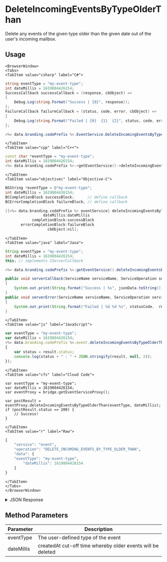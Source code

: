 # DeleteIncomingEventsByTypeOlderThan

Delete any events of the given type older than the given date out of the user's incoming mailbox.

<PartialServop service_name="event" operation_name="DELETE_INCOMING_EVENTS_BY_TYPE_OLDER_THAN" />

## Usage

```mdx-code-block
<BrowserWindow>
<Tabs>
<TabItem value="csharp" label="C#">
```

```csharp
string eventType = "my-event-type";
int dateMillis = 1619804426154;
SuccessCallback successCallback = (response, cbObject) =>
{
    Debug.Log(string.Format("Success | {0}", response));
};
FailureCallback failureCallback = (status, code, error, cbObject) =>
{
    Debug.Log(string.Format("Failed | {0}  {1}  {2}", status, code, error));
};

<%= data.branding.codePrefix %>.EventService.DeleteIncomingEventsByTypeOlderThan(eventType, dateMillis, successCallback, failureCallback);
```

```mdx-code-block
</TabItem>
<TabItem value="cpp" label="C++">
```

```cpp
const char *eventType = "my-event-type";
int dateMillis = 1619804426154;
<%= data.branding.codePrefix %>->getEventService()->deleteIncomingEventsByTypeOlderThan(eventType, dateMillis, this);
```

```mdx-code-block
</TabItem>
<TabItem value="objectivec" label="Objective-C">
```

```objectivec
NSString *eventType = @"my-event-type";
int dateMillis = 1619804426154;
BCCompletionBlock successBlock;      // define callback
BCErrorCompletionBlock failureBlock; // define callback

[[<%= data.branding.codePrefix %> eventService] deleteIncomingEventsByTypeOlderThan:eventType
                 dateMillis:dateMillis
            completionBlock:successBlock
       errorCompletionBlock:failureBlock
                   cbObject:nil];
```

```mdx-code-block
</TabItem>
<TabItem value="java" label="Java">
```

```java
String eventType = "my-event-type";
int dateMillis = 1619804426154;
this; // implements IServerCallback

<%= data.branding.codePrefix %>.getEventService().deleteIncomingEventsByTypeOlderThan(eventType, dateMillis, this);

public void serverCallback(ServiceName serviceName, ServiceOperation serviceOperation, JSONObject jsonData)
{
    System.out.print(String.format("Success | %s", jsonData.toString()));
}
public void serverError(ServiceName serviceName, ServiceOperation serviceOperation, int statusCode, int reasonCode, String jsonError)
{
    System.out.print(String.format("Failed | %d %d %s", statusCode,  reasonCode, jsonError.toString()));
}
```

```mdx-code-block
</TabItem>
<TabItem value="js" label="JavaScript">
```

```javascript
var eventType = "my-event-type";
var dateMillis = 1619804426154;
<%= data.branding.codePrefix %>.event.deleteIncomingEventsByTypeOlderThan(eventType, dateMillis, result =>
{
	var status = result.status;
	console.log(status + " : " + JSON.stringify(result, null, 2));
});
```

```mdx-code-block
</TabItem>
<TabItem value="cfs" label="Cloud Code">
```

```cfscript
var eventType = "my-event-type";
var dateMillis = 1619804426154;
var eventProxy = bridge.getEventServiceProxy();

var postResult = eventProxy.deleteIncomingEventsByTypeOlderThan(eventType, dateMillis);
if (postResult.status == 200) {
    // Success!
}
```

```mdx-code-block
</TabItem>
<TabItem value="r" label="Raw">
```

```r
{
	"service": "event",
	"operation": "DELETE_INCOMING_EVENTS_BY_TYPE_OLDER_THAN",
	"data": {
    "eventType": "my-event-type",
		"dateMillis": 1619804426154
	}
}
```

```mdx-code-block
</TabItem>
</Tabs>
</BrowserWindow>
```

<details>
<summary>JSON Response</summary>

```json
{
  "data": {
    "deleted": true,
    "deletedCount": 2
  },
  "status": 200
}
```
</details>

## Method Parameters
Parameter | Description
--------- | -----------
eventType | The user-defined type of the event
dateMillis | createdAt cut-off time whereby older events will be deleted


